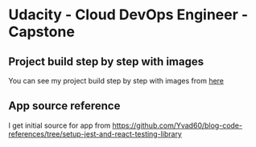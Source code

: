# Udacity - Cloud DevOps Engineer - Capstone

## Project build step by step with images
You can see my project build step by step with images from [here](./PROJECT_STEP_BY_STEP.md)

## App source reference
I get initial source for app from https://github.com/Yvad60/blog-code-references/tree/setup-jest-and-react-testing-library